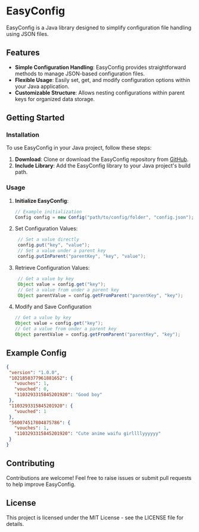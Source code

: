 # EasyConfig

EasyConfig is a Java library designed to simplify configuration file handling using JSON files.

## Features

- **Simple Configuration Handling**: EasyConfig provides straightforward methods to manage JSON-based configuration files.
- **Flexible Usage**: Easily set, get, and modify configuration options within your Java application.
- **Customizable Structure**: Allows nesting configurations within parent keys for organized data storage.

## Getting Started

### Installation

To use EasyConfig in your Java project, follow these steps:

1. **Download**: Clone or download the EasyConfig repository from [GitHub](https://github.com/NilsJanosch/EasyConfig).
2. **Include Library**: Add the EasyConfig library to your Java project's build path.

### Usage

1. **Initialize EasyConfig**:
   ```java
   // Example initialization
   Config config = new Config("path/to/config/folder", "config.json");
   ```
2. Set Configuration Values:
   ```java
    // Set a value directly
    config.put("key", "value");
    // Set a value under a parent key
    config.putInParent("parentKey", "key", "value");
   ```
    
3. Retrieve Configuration Values:
   ```java
    // Get a value by key
    Object value = config.get("key");
    // Get a value from under a parent key
    Object parentValue = config.getFromParent("parentKey", "key");
    ```
4. Modify and Save Configuration
    ```java
    // Get a value by key
    Object value = config.get("key");
    // Get a value from under a parent key
    Object parentValue = config.getFromParent("parentKey", "key");
    ```
## Example Config
 ```json
{
  "version": "1.0.0",
  "1021850377961881652": {
    "vouches": 1,
    "vouched": 0,
    "1103293315845201920": "Good boy"
  },
  "1103293315845201920": {
    "vouched": 1
  },
  "560074517804875786": {
    "vouches": 1,
    "1103293315845201920": "Cute anime waifu girllllyyyyyy"
  }
}
```
## Contributing
Contributions are welcome! Feel free to raise issues or submit pull requests to help improve EasyConfig.
## License
This project is licensed under the MIT License - see the LICENSE file for details.
